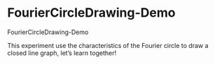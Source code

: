 # FourierCircleDrawing-Demo

FourierCircleDrawing-Demo

This experiment use the characteristics of the Fourier circle to draw a closed line graph, let’s learn together!
